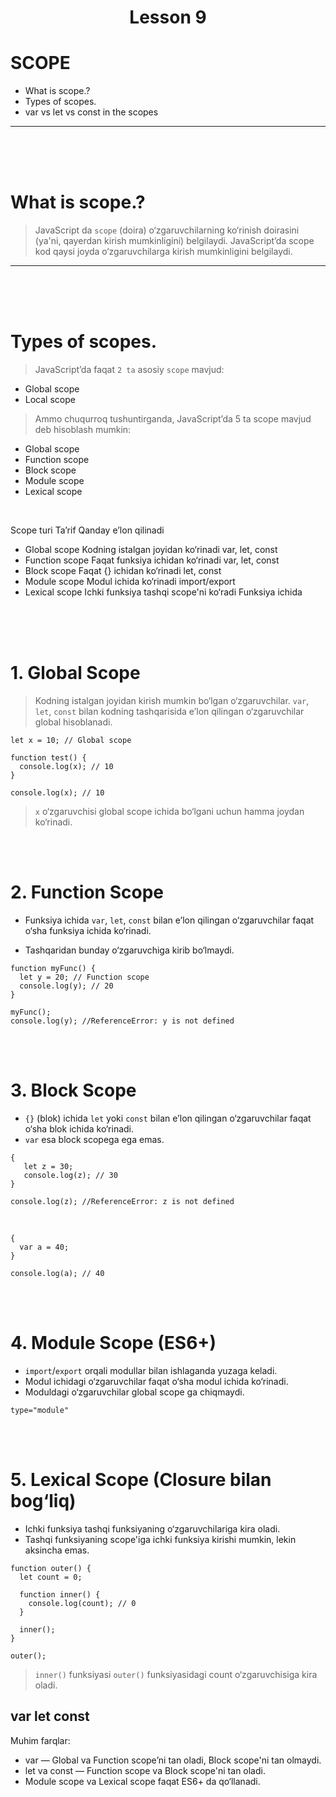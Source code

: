 
<h1 style="text-align:center;">Lesson 9 </h1>

# SCOPE

- What is scope.?
- Types of scopes.
- var vs let vs const in the scopes

<hr><br><br><br>

# What is scope.?

> JavaScript da `scope` (doira) o‘zgaruvchilarning ko‘rinish doirasini (ya'ni, qayerdan kirish mumkinligini) belgilaydi. JavaScript’da scope kod qaysi joyda o‘zgaruvchilarga kirish mumkinligini belgilaydi.

<hr><br><br><br>

# Types of scopes.

> JavaScript’da faqat `2 ta` asosiy `scope` mavjud:

- Global scope
- Local scope 



> Ammo chuqurroq tushuntirganda, JavaScript’da 5 ta scope mavjud deb hisoblash mumkin:

- Global scope
- Function scope
- Block scope
- Module scope
- Lexical scope



<br>

Scope turi	Ta’rif	Qanday e’lon qilinadi
- Global scope	Kodning istalgan joyidan ko‘rinadi	var, let, const
- Function scope	Faqat funksiya ichidan ko‘rinadi	var, let, const
- Block scope	Faqat {} ichidan ko‘rinadi	let, const
- Module scope	Modul ichida ko‘rinadi	import/export
- Lexical scope	Ichki funksiya tashqi scope'ni ko‘radi	Funksiya ichida

<br>
<br><br>

# 1. Global Scope

>Kodning istalgan joyidan kirish mumkin bo‘lgan o‘zgaruvchilar.
`var`, `let`, `const` bilan kodning tashqarisida e’lon qilingan o‘zgaruvchilar global hisoblanadi.

```
let x = 10; // Global scope

function test() {
  console.log(x); // 10
}

console.log(x); // 10
```

> `x` o‘zgaruvchisi global scope ichida bo‘lgani uchun hamma joydan ko‘rinadi.

<br><br>

# 2. Function Scope

- Funksiya ichida `var`, `let`, `const` bilan e’lon qilingan o‘zgaruvchilar faqat o‘sha funksiya ichida ko‘rinadi.

- Tashqaridan bunday o‘zgaruvchiga kirib bo‘lmaydi.

```
function myFunc() {
  let y = 20; // Function scope
  console.log(y); // 20
}

myFunc();
console.log(y); //ReferenceError: y is not defined
```
<br><br>

# 3. Block Scope

- `{}` (blok) ichida `let` yoki `const` bilan e’lon qilingan o‘zgaruvchilar faqat o‘sha blok ichida ko‘rinadi.
- `var` esa block scopega ega emas.

```
{
   let z = 30;
   console.log(z); // 30
}

console.log(z); //ReferenceError: z is not defined
```

<br>

```
{
  var a = 40;
}

console.log(a); // 40
```
<br><br>

# 4. Module Scope  (ES6+)
- `import`/`export` orqali modullar bilan ishlaganda yuzaga keladi.
- Modul ichidagi o‘zgaruvchilar faqat o‘sha modul ichida ko‘rinadi.
- Moduldagi o‘zgaruvchilar global scope ga chiqmaydi.

`type="module"`

<br><br>

# 5. Lexical Scope (Closure bilan bog‘liq)

- Ichki funksiya tashqi funksiyaning o‘zgaruvchilariga kira oladi.
- Tashqi funksiyaning scope'iga ichki funksiya kirishi mumkin, lekin aksincha emas.

```
function outer() {
  let count = 0;

  function inner() {
    console.log(count); // 0
  }

  inner();
}

outer();
```
>`inner()` funksiyasi `outer()` funksiyasidagi count o‘zgaruvchisiga kira oladi.


## var let const

Muhim farqlar:
- var — Global va Function scope’ni tan oladi, Block scope'ni tan olmaydi.
- let va const — Function scope va Block scope'ni tan oladi.
- Module scope va Lexical scope faqat ES6+ da qo‘llanadi.
